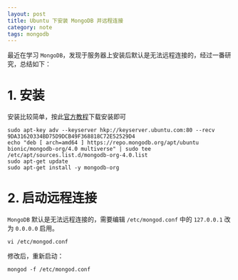 ```yaml
---
layout: post
title: Ubuntu 下安装 MongoDB 并远程连接
category: note
tags: mongodb
---
```


最近在学习 `MongoDB`，发现于服务器上安装后默认是无法远程连接的，经过一番研究，总结如下：

# 1. 安装

> 

安装比较简单，按此[官方教程](https://docs.mongodb.com/manual/tutorial/install-mongodb-on-ubuntu/)下载安装即可

```terminal
sudo apt-key adv --keyserver hkp://keyserver.ubuntu.com:80 --recv 9DA31620334BD75D9DCB49F368818C72E52529D4
echo "deb [ arch=amd64 ] https://repo.mongodb.org/apt/ubuntu bionic/mongodb-org/4.0 multiverse" | sudo tee /etc/apt/sources.list.d/mongodb-org-4.0.list
sudo apt-get update
sudo apt-get install -y mongodb-org
```

# 2. 启动远程连接

>

`MongoDB` 默认是无法远程连接的，需要编辑 `/etc/mongod.conf` 中的 `127.0.0.1` 改为 `0.0.0.0` 启用。

```terminal
vi /etc/mongod.conf
```

修改后，重新启动：

```terminal
mongod -f /etc/mongod.conf
```

